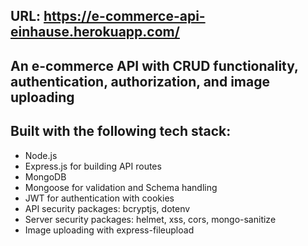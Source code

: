 ## URL: https://e-commerce-api-einhause.herokuapp.com/

## An e-commerce API with CRUD functionality, authentication, authorization, and image uploading

## Built with the following tech stack:

- Node.js
- Express.js for building API routes
- MongoDB
- Mongoose for validation and Schema handling
- JWT for authentication with cookies
- API security packages: bcryptjs, dotenv
- Server security packages: helmet, xss, cors, mongo-sanitize
- Image uploading with express-fileupload

